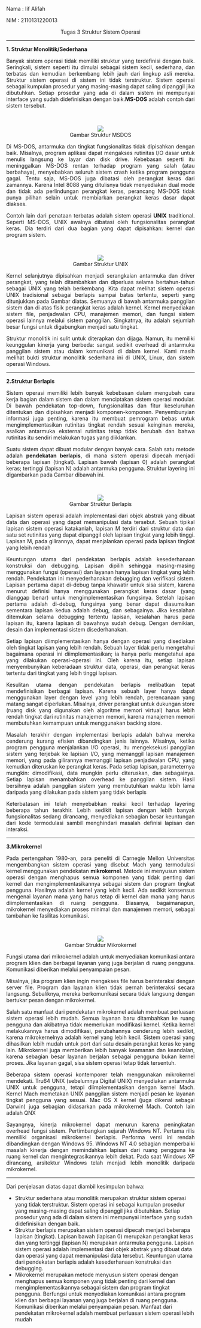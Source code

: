 Nama : Iif Alifah

NIM : 2110131220013

<p align="center">Tugas 3 Struktur Sistem Operasi</p>

---

**1. Struktur Monolitik/Sederhana**
<p align="justify">
Banyak sistem operasi tidak memiliki struktur yang terdefinisi dengan baik. Seringkali, sistem seperti itu dimulai sebagai sistem kecil, sederhana, dan terbatas dan kemudian berkembang lebih jauh dari lingkup asli mereka. Struktur sistem operasi di sistem ini tidak terstruktur. Sistem operasi sebagai kumpulan prosedur yang masing-masing dapat saling dipanggil jika dibutuhkan. Setiap prosedur yang ada di dalam sistem ini mempunyai interface yang sudah didefinisikan dengan baik.<b>MS-DOS</b> adalah contoh dari sistem tersebut. </p>
<br>
<p align="center"><img src="img/rev1.PNG"><br>
Gambar Struktur MSDOS
<br>

<p align="justify">
Di MS-DOS, antarmuka dan tingkat fungsionalitas tidak dipisahkan dengan baik. Misalnya, program aplikasi dapat mengakses rutinitas I/O dasar
untuk menulis langsung ke layar dan disk drive. Kebebasan seperti itu meninggalkan MS-DOS rentan terhadap program yang salah (atau berbahaya), menyebabkan seluruh sistem crash ketika program pengguna gagal. Tentu saja, MS-DOS juga dibatasi oleh perangkat keras dari zamannya. Karena Intel 8088 yang ditulisnya tidak menyediakan dual mode dan tidak ada perlindungan perangkat keras, perancang MS-DOS tidak punya pilihan selain
untuk membiarkan perangkat keras dasar dapat diakses.</p>

<p align="justify">
Contoh lain dari penataan terbatas adalah sistem operasi <b>UNIX</b> traditional. Seperti MS-DOS, UNIX awalnya dibatasi oleh fungsionalitas perangkat keras. Dia terdiri dari dua bagian yang dapat dipisahkan: kernel dan program sistem.</p>
<br>
<p align="center"><img src="img/rev2.PNG"><br>
Gambar Struktur UNIX
<br>

<p align="justify">
Kernel selanjutnya dipisahkan menjadi serangkaian antarmuka dan driver perangkat, yang telah ditambahkan dan diperluas selama bertahun-tahun sebagai UNIX  yang telah berkembang. Kita dapat melihat sistem operasi UNIX tradisional sebagai berlapis sampai batas tertentu, seperti yang ditunjukkan pada Gambar diatas. Semuanya di bawah antarmuka panggilan sistem dan di atas fisik perangkat keras adalah kernel. Kernel menyediakan sistem file, penjadwalan CPU, manajemen memori, dan fungsi sistem operasi lainnya melalui sistem panggilan. Singkatnya, itu adalah sejumlah besar fungsi untuk digabungkan menjadi satu tingkat.
</p>
<p align="justify">
Struktur monolitik ini sulit untuk diterapkan dan dijaga. Namun, itu memiliki keunggulan kinerja yang berbeda: sangat sedikit overhead di antarmuka panggilan sistem atau dalam komunikasi di dalam kernel.
Kami masih melihat bukti struktur monolitik sederhana ini di UNIX, Linux, dan sistem operasi Windows.</p>

---

**2.Struktur Berlapis**
<p align="justify">
Sistem operasi memiliki lebih banyak kebebasan dalam mengubah cara kerja bagian dalam sistem dan dalam menciptakan sistem operasi modular. Di bawah pendekatan top-down, fungsionalitas dan fitur keseluruhan ditentukan dan dipisahkan menjadi komponen-komponen. Penyembunyian informasi juga penting, karena itu membuat pemrogram bebas untuk mengimplementasikan rutinitas tingkat rendah sesuai keinginan mereka, asalkan antarmuka eksternal rutinitas tetap tidak berubah dan bahwa rutinitas itu sendiri melakukan tugas yang diiklankan.</p>

<p align="justify">
Suatu sistem dapat dibuat modular dengan banyak cara. Salah satu metode adalah <b>pendekatan berlapis</b>, di mana sistem operasi dipecah menjadi beberapa lapisan (tingkat). Lapisan bawah (lapisan 0) adalah perangkat keras; tertinggi (lapisan N) adalah antarmuka pengguna. Struktur layering ini digambarkan pada Gambar dibawah ini.</p>
<br>
<p align="center"><img src="img/rev3.PNG"><br>
Gambar Struktur Berlapis
<br>

<p align="justify">
Lapisan sistem operasi adalah implementasi dari objek abstrak yang dibuat data dan operasi yang dapat memanipulasi data tersebut. Sebuah tipikal
lapisan sistem operasi katakanlah, lapisan M terdiri dari struktur data dan satu set rutinitas yang dapat dipanggil oleh lapisan tingkat yang lebih tinggi. Lapisan M, pada gilirannya, dapat menjalankan operasi pada lapisan tingkat yang lebih rendah</p>

<p align="justify">
Keuntungan utama dari pendekatan berlapis adalah kesederhanaan konstruksi dan debugging. Lapisan dipilih sehingga masing-masing menggunakan fungsi (operasi) dan layanan hanya lapisan tingkat yang lebih rendah. Pendekatan ini menyederhanakan debugging dan verifikasi sistem. Lapisan pertama dapat di-debug tanpa khawatir untuk sisa sistem, karena menurut definisi hanya menggunakan perangkat keras dasar (yang dianggap benar) untuk mengimplementasikan fungsinya. Setelah lapisan pertama adalah di-debug, fungsinya yang benar dapat diasumsikan sementara lapisan kedua adalah debug, dan sebagainya. Jika kesalahan ditemukan selama debugging tertentu lapisan, kesalahan harus pada lapisan itu, karena lapisan di bawahnya sudah debug. Dengan demikian, desain dan implementasi sistem disederhanakan.</p>

<p align="justify">
Setiap lapisan diimplementasikan hanya dengan operasi yang disediakan oleh tingkat lapisan yang lebih rendah. Sebuah layer tidak perlu mengetahui bagaimana operasi ini diimplementasikan; ia hanya perlu mengetahui apa yang dilakukan operasi-operasi ini. Oleh karena itu, setiap lapisan menyembunyikan keberadaan struktur data, operasi, dan perangkat keras tertentu dari tingkat yang lebih tinggi lapisan.</p>

<p align="justify">
Kesulitan utama dengan pendekatan berlapis melibatkan tepat mendefinisikan berbagai lapisan. Karena sebuah layer hanya dapat menggunakan layer dengan level yang lebih rendah, perencanaan yang matang sangat diperlukan. Misalnya, driver perangkat untuk dukungan store (ruang disk yang digunakan oleh algoritme memori virtual) harus lebih rendah tingkat dari rutinitas manajemen memori, karena manajemen memori
membutuhkan kemampuan untuk menggunakan backing store.</p>


<p align="justify">
Masalah terakhir dengan implementasi berlapis adalah bahwa mereka cenderung kurang efisien dibandingkan jenis lainnya. Misalnya, ketika program pengguna menjalankan I/O operasi, itu mengeksekusi panggilan sistem yang terjebak ke lapisan I/O, yang memanggil lapisan manajemen memori, yang pada gilirannya memanggil lapisan penjadwalan CPU, yang kemudian diteruskan ke perangkat keras. Pada setiap lapisan, parameternya mungkin:
dimodifikasi, data mungkin perlu diteruskan, dan sebagainya. Setiap lapisan menambahkan overhead ke panggilan sistem. Hasil bersihnya adalah panggilan sistem yang membutuhkan waktu lebih lama daripada yang dilakukan pada sistem yang tidak berlapis</p>

<p align="justify">
Keterbatasan ini telah menyebabkan reaksi kecil terhadap layering beberapa tahun terakhir. Lebih sedikit lapisan dengan lebih banyak fungsionalitas sedang dirancang, menyediakan sebagian besar keuntungan dari kode termodulasi sambil menghindari masalah definisi lapisan dan interaksi.</p>

---

**3.Mikrokernel**
<p align="justify">
Pada pertengahan 1980-an, para peneliti di Carnegie Mellon Universitas mengembangkan sistem operasi yang disebut Mach yang termodulasi kernel menggunakan pendekatan <b>mikrokernel</b>. Metode ini menyusun sistem operasi dengan menghapus semua komponen yang tidak penting dari kernel dan mengimplementasikannya sebagai sistem dan program tingkat pengguna. Hasilnya adalah kernel yang lebih kecil. Ada sedikit konsensus mengenai layanan mana yang harus tetap di kernel dan mana yang harus diimplementasikan di ruang pengguna. Biasanya, bagaimanapun, mikrokernel menyediakan proses minimal dan manajemen memori, sebagai tambahan
ke fasilitas komunikasi. </p>
<br>
<p align="center"><img src="img/rev4.PNG"><br>
Gambar Struktur Mikrokernel
<br>

<p align="justify">
Fungsi utama dari mikrokernel adalah untuk menyediakan komunikasi antara program klien dan berbagai layanan yang juga berjalan di ruang pengguna. Komunikasi diberikan melalui penyampaian pesan. </p>

<p align="justify">
Misalnya, jika program klien ingin mengakses file harus berinteraksi dengan server file. Program dan layanan klien tidak pernah berinteraksi secara langsung. Sebaliknya, mereka berkomunikasi secara tidak langsung dengan bertukar pesan dengan mikrokernel.</p>

<p align="justify">
Salah satu manfaat dari pendekatan mikrokernel adalah membuat perluasan sistem operasi lebih mudah. Semua layanan baru ditambahkan ke ruang pengguna dan akibatnya tidak memerlukan modifikasi kernel. Ketika kernel melakukannya harus dimodifikasi, perubahannya cenderung lebih sedikit, karena mikrokernelnya adalah kernel yang lebih kecil. Sistem operasi yang dihasilkan lebih mudah untuk port dari satu desain perangkat keras ke yang lain. Mikrokernel juga memberikan lebih banyak keamanan dan keandalan, karena sebagian besar layanan berjalan sebagai pengguna bukan kernel 
proses. Jika layanan gagal, sisa sistem operasi tetap tidak tersentuh.</p>

<p align="justify">
Beberapa sistem operasi kontemporer telah menggunakan mikrokernel mendekati. Tru64 UNIX (sebelumnya Digital UNIX) menyediakan antarmuka UNIX untuk pengguna, tetapi diimplementasikan dengan kernel Mach. Kernel Mach memetakan UNIX panggilan sistem menjadi pesan ke layanan tingkat pengguna yang sesuai. Mac OS X kernel (juga dikenal sebagai Darwin) juga sebagian didasarkan pada mikrokernel Mach. Contoh lain adalah QNX</p>

<p align="justify">
Sayangnya, kinerja mikrokernel dapat menurun karena peningkatan overhead fungsi sistem. Pertimbangkan sejarah Windows NT. Pertama
rilis memiliki organisasi mikrokernel berlapis. Performa versi ini rendah dibandingkan dengan Windows 95. Windows NT 4.0 sebagian
memperbaiki masalah kinerja dengan memindahkan lapisan dari ruang pengguna ke ruang kernel dan mengintegrasikannya lebih dekat. Pada saat Windows XP dirancang, arsitektur Windows telah menjadi lebih monolitik daripada mikrokernel.</p>

---
<p align="justify">
Dari penjelasan diatas dapat diambil kesimpulan bahwa: </p>

* Struktur sederhana atau monolitik merupakan struktur sistem operasi yang tidak terstruktur. Sistem operasi ini sebagai kumpulan prosedur yang masing-masing dapat saling dipanggil jika dibutuhkan. Setiap prosedur yang ada di dalam sistem ini mempunyai interface yang sudah didefinisikan dengan baik.
* Struktur berlapis merupakan sistem operasi dipecah menjadi beberapa lapisan (tingkat). Lapisan bawah (lapisan 0) merupakan perangkat keras dan yang tertinggi (lapisan N) merupakan antarmuka pengguna. Lapisan sistem operasi adalah implementasi dari objek abstrak yang dibuat data dan operasi yang dapat memanipulasi data tersebut. Keuntungan utama dari pendekatan berlapis adalah kesederhanaan konstruksi dan debugging.
* Mikrokernel merupakan metode menyusun sistem operasi dengan menghapus semua komponen yang tidak penting dari kernel dan mengimplementasikannya sebagai sistem dan program tingkat pengguna. Berfungsi untuk menyediakan komunikasi antara program klien dan berbagai layanan yang juga berjalan di ruang pengguna. Komunikasi diberikan melalui penyampaian pesan. Manfaat dari pendekatan mikrokernel adalah membuat perluasan sistem operasi lebih mudah